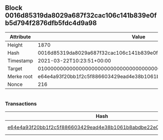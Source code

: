 ## Block 0016d85319da8029a687f32cac106c141b839e0fb5d794f2876dfb5fdc4d9a98

Attribute | Value
--- | ---
Height | 1870
Hash | 0016d85319da8029a687f32cac106c141b839e0fb5d794f2876dfb5fdc4d9a98
Timestamp | 2021-03-22T10:23:51+00:00
Target | 0100000000000000000000000000000000000000000000000000000000000000
Merke root | e64e4a93f20bb1f2c5f886603429ead4e38b1061b8abdbe22e030e13f0e3b54f
Nonce | 216

```

```

### Transactions

Hash | Amount
--- | ---
[e64e4a93f20bb1f2c5f886603429ead4e38b1061b8abdbe22e030e13f0e3b54f](e64e4a93f20bb1f2c5f886603429ead4e38b1061b8abdbe22e030e13f0e3b54f.md) | 10.00000000 SKEPTI 
